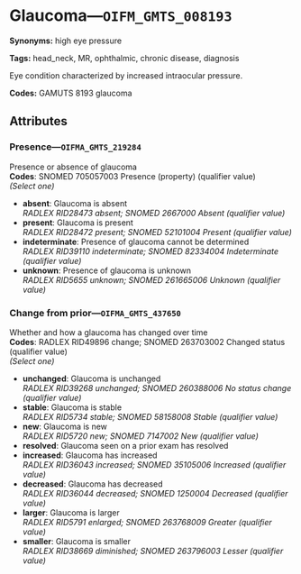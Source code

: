 # Glaucoma—`OIFM_GMTS_008193`

**Synonyms:** high eye pressure

**Tags:** head_neck, MR, ophthalmic, chronic disease, diagnosis

Eye condition characterized by increased intraocular pressure.

**Codes:** GAMUTS 8193 glaucoma

## Attributes

### Presence—`OIFMA_GMTS_219284`

Presence or absence of glaucoma  
**Codes**: SNOMED 705057003 Presence (property) (qualifier value)  
*(Select one)*

- **absent**: Glaucoma is absent  
_RADLEX RID28473 absent; SNOMED 2667000 Absent (qualifier value)_
- **present**: Glaucoma is present  
_RADLEX RID28472 present; SNOMED 52101004 Present (qualifier value)_
- **indeterminate**: Presence of glaucoma cannot be determined  
_RADLEX RID39110 indeterminate; SNOMED 82334004 Indeterminate (qualifier value)_
- **unknown**: Presence of glaucoma is unknown  
_RADLEX RID5655 unknown; SNOMED 261665006 Unknown (qualifier value)_

### Change from prior—`OIFMA_GMTS_437650`

Whether and how a glaucoma has changed over time  
**Codes**: RADLEX RID49896 change; SNOMED 263703002 Changed status (qualifier value)  
*(Select one)*

- **unchanged**: Glaucoma is unchanged  
_RADLEX RID39268 unchanged; SNOMED 260388006 No status change (qualifier value)_
- **stable**: Glaucoma is stable  
_RADLEX RID5734 stable; SNOMED 58158008 Stable (qualifier value)_
- **new**: Glaucoma is new  
_RADLEX RID5720 new; SNOMED 7147002 New (qualifier value)_
- **resolved**: Glaucoma seen on a prior exam has resolved  
- **increased**: Glaucoma has increased  
_RADLEX RID36043 increased; SNOMED 35105006 Increased (qualifier value)_
- **decreased**: Glaucoma has decreased  
_RADLEX RID36044 decreased; SNOMED 1250004 Decreased (qualifier value)_
- **larger**: Glaucoma is larger  
_RADLEX RID5791 enlarged; SNOMED 263768009 Greater (qualifier value)_
- **smaller**: Glaucoma is smaller  
_RADLEX RID38669 diminished; SNOMED 263796003 Lesser (qualifier value)_